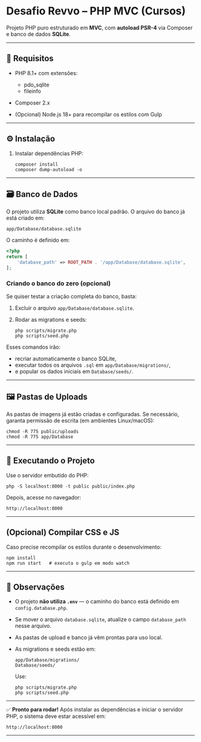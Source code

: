# Desafio Revvo – PHP MVC (Cursos)

Projeto PHP puro estruturado em **MVC**, com **autoload PSR-4** via Composer e banco de dados **SQLite**.

---

## 🧩 Requisitos

* PHP 8.1+ com extensões:

  * pdo_sqlite
  * fileinfo
* Composer 2.x
* (Opcional) Node.js 18+ para recompilar os estilos com Gulp

---

## ⚙️ Instalação

1. Instalar dependências PHP:

   ```
   composer install
   composer dump-autoload -o
   ```

---

## 🗃️ Banco de Dados

O projeto utiliza **SQLite** como banco local padrão.
O arquivo do banco já está criado em:

```
app/Database/database.sqlite
```

O caminho é definido em:

```php
<?php
return [
    'database_path' => ROOT_PATH . '/app/Database/database.sqlite',
];
```

### Criando o banco do zero (opcional)

Se quiser testar a criação completa do banco, basta:

1. Excluir o arquivo `app/Database/database.sqlite`.
2. Rodar as migrations e seeds:

   ```
   php scripts/migrate.php
   php scripts/seed.php
   ```

Esses comandos irão:

* recriar automaticamente o banco SQLite,
* executar todos os arquivos `.sql` em `app/Database/migrations/`,
* e popular os dados iniciais em `Database/seeds/`.

---

## 🖼️ Pastas de Uploads

As pastas de imagens já estão criadas e configuradas.
Se necessário, garanta permissão de escrita (em ambientes Linux/macOS):

```
chmod -R 775 public/uploads
chmod -R 775 app/Database
```

---

## 🚀 Executando o Projeto

Use o servidor embutido do PHP:

```
php -S localhost:8000 -t public public/index.php
```

Depois, acesse no navegador:

```
http://localhost:8000
```

---

## (Opcional) Compilar CSS e JS

Caso precise recompilar os estilos durante o desenvolvimento:

```
npm install
npm run start   # executa o gulp em modo watch
```

---

## 📄 Observações

* O projeto **não utiliza `.env`** — o caminho do banco está definido em `config.database.php`.
* Se mover o arquivo `database.sqlite`, atualize o campo `database_path` nesse arquivo.
* As pastas de upload e banco já vêm prontas para uso local.
* As migrations e seeds estão em:

  ```
  app/Database/migrations/
  Database/seeds/
  ```

  Use:

  ```
  php scripts/migrate.php
  php scripts/seed.php
  ```

---

✅ **Pronto para rodar!**
Após instalar as dependências e iniciar o servidor PHP, o sistema deve estar acessível em:

```
http://localhost:8000
```

---
